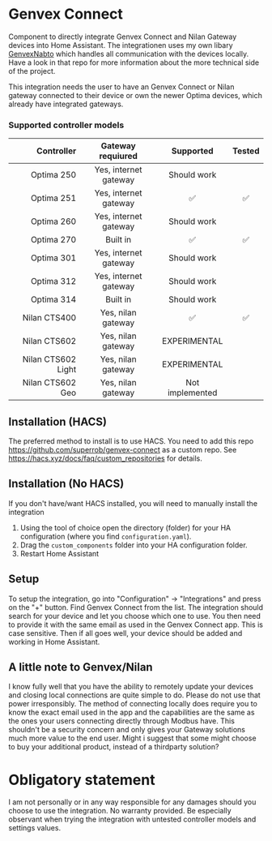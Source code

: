 # Genvex Connect
Component to directly integrate Genvex Connect and Nilan Gateway devices into Home Assistant.
The integrationen uses my own libary [GenvexNabto](https://github.com/superrob/genvexnabto) which handles all communication with the devices locally. Have a look in that repo for more information about the more technical side of the project.

This integration needs the user to have an Genvex Connect or Nilan gateway connected to their device or own the newer Optima devices, which already have integrated gateways.

### Supported controller models
|Controller         | Gateway requiured     | Supported       | Tested  |
|------------------:|:---------------------:|:---------------:|:-------:|
|Optima 250         | Yes, internet gateway | Should work     |         |
|Optima 251         | Yes, internet gateway | ✅              | ✅      |
|Optima 260         | Yes, internet gateway | Should work     |         |
|Optima 270         | Built in              | ✅              | ✅     |
|Optima 301         | Yes, internet gateway | Should work     |         |
|Optima 312         | Yes, internet gateway | Should work     |         |
|Optima 314         | Built in              | Should work     |         |
|Nilan CTS400       | Yes, nilan gateway    | ✅              | ✅     |
|Nilan CTS602       | Yes, nilan gateway    | EXPERIMENTAL    |         |
|Nilan CTS602 Light | Yes, nilan gateway    | EXPERIMENTAL    |         |
|Nilan CTS602 Geo   | Yes, nilan gateway    | Not implemented |         |

## Installation (HACS)

The preferred method to install is to use HACS. You need to add this repo https://github.com/superrob/genvex-connect as a custom repo. See https://hacs.xyz/docs/faq/custom_repositories for details.

## Installation (No HACS)

If you don't have/want HACS installed, you will need to manually install the integration

1. Using the tool of choice open the directory (folder) for your HA configuration (where you find `configuration.yaml`).
2. Drag the `custom_components` folder into your HA configuration folder.
3. Restart Home Assistant

## Setup
To setup the integration, go into "Configuration" -> "Integrations" and press on the "+" button. Find Genvex Connect from the list.
The integration should search for your device and let you choose which one to use. You then need to provide it with the same email as used in the Genvex Connect app. This is case sensitive. 
Then if all goes well, your device should be added and working in Home Assistant.

## A little note to Genvex/Nilan
I know fully well that you have the ability to remotely update your devices and closing local connections are quite simple to do. Please do not use that power irresponsibly. The method of connecting locally does require you to know the exact email used in the app and the capabilities are the same as the ones your users connecting directly through Modbus have. This shouldn't be a security concern and only gives your Gateway solutions much more value to the end user. Might i suggest that some might choose to buy your additional product, instead of a thirdparty solution?

# Obligatory statement
I am not personally or in any way responsible for any damages should you choose to use the integration. No warranty provided. 
Be especially observant when trying the integration with untested controller models and settings values.